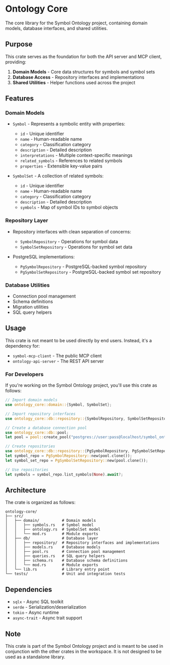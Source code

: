 # Ontology Core

The core library for the Symbol Ontology project, containing domain models, database interfaces, and shared utilities.

## Purpose

This crate serves as the foundation for both the API server and MCP client, providing:

1. **Domain Models** - Core data structures for symbols and symbol sets
2. **Database Access** - Repository interfaces and implementations
3. **Shared Utilities** - Helper functions used across the project

## Features

### Domain Models

- `Symbol` - Represents a symbolic entity with properties:

  - `id` - Unique identifier
  - `name` - Human-readable name
  - `category` - Classification category
  - `description` - Detailed description
  - `interpretations` - Multiple context-specific meanings
  - `related_symbols` - References to related symbols
  - `properties` - Extensible key-value pairs

- `SymbolSet` - A collection of related symbols:
  - `id` - Unique identifier
  - `name` - Human-readable name
  - `category` - Classification category
  - `description` - Detailed description
  - `symbols` - Map of symbol IDs to symbol objects

### Repository Layer

- Repository interfaces with clean separation of concerns:

  - `SymbolRepository` - Operations for symbol data
  - `SymbolSetRepository` - Operations for symbol set data

- PostgreSQL implementations:
  - `PgSymbolRepository` - PostgreSQL-backed symbol repository
  - `PgSymbolSetRepository` - PostgreSQL-backed symbol set repository

### Database Utilities

- Connection pool management
- Schema definitions
- Migration utilities
- SQL query helpers

## Usage

This crate is not meant to be used directly by end users. Instead, it's a dependency for:

- `symbol-mcp-client` - The public MCP client
- `ontology-api-server` - The REST API server

### For Developers

If you're working on the Symbol Ontology project, you'll use this crate as follows:

```rust
// Import domain models
use ontology_core::domain::{Symbol, SymbolSet};

// Import repository interfaces
use ontology_core::db::repository::{SymbolRepository, SymbolSetRepository};

// Create a database connection pool
use ontology_core::db::pool;
let pool = pool::create_pool("postgres://user:pass@localhost/symbol_ontology").await?;

// Create repositories
use ontology_core::db::repository::{PgSymbolRepository, PgSymbolSetRepository};
let symbol_repo = PgSymbolRepository::new(pool.clone());
let symbol_set_repo = PgSymbolSetRepository::new(pool.clone());

// Use repositories
let symbols = symbol_repo.list_symbols(None).await?;
```

## Architecture

The crate is organized as follows:

```
ontology-core/
├── src/
│   ├── domain/          # Domain models
│   │   ├── symbols.rs   # Symbol model
│   │   ├── ontology.rs  # SymbolSet model
│   │   └── mod.rs       # Module exports
│   ├── db/              # Database layer
│   │   ├── repository/  # Repository interfaces and implementations
│   │   ├── models.rs    # Database models
│   │   ├── pool.rs      # Connection pool management
│   │   ├── queries.rs   # SQL query helpers
│   │   ├── schema.rs    # Database schema definitions
│   │   └── mod.rs       # Module exports
│   └── lib.rs           # Library entry point
└── tests/               # Unit and integration tests
```

## Dependencies

- `sqlx` - Async SQL toolkit
- `serde` - Serialization/deserialization
- `tokio` - Async runtime
- `async-trait` - Async trait support

## Note

This crate is part of the Symbol Ontology project and is meant to be used in conjunction with the other crates in the workspace. It is not designed to be used as a standalone library.
